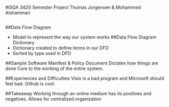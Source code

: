 #ISQA 3420 Semester Project
  Thomas Jorgensen & Mohammed Alshammari
## 
##Data Flow Diagram
  - Model to represent the way our system works
##Data Flow Diagram Dictionary
  - Dictionary created to define terms in our DFD
  - Sorted by type used in DFD

##Sample Software Manifest & Policy Document
  Dictates how things are done
  Core to the working of the entire system.
  
##Experiences and Difficulties
  Visio is a bad program and Microsoft should feel bad.
  Github is cool.
  
##Takeaway
  Working through an online medium has its positives and negatives.
  Allows for centralized organization
